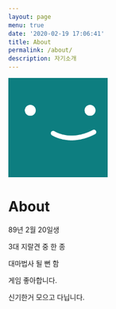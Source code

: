 ```yaml
---
layout: page
menu: true
date: '2020-02-19 17:06:41'
title: About
permalink: /about/
description: 자기소개
---
```

<img class="img-rounded" src="/assets/img/uploads/profile.png" alt="Apocalypse" width="200">

# About

89년 2월 20일생

3대 지랄견 중 한 종

대마법사 될 뻔 함

게임 좋아합니다.

신기한거 모으고 다닙니다.
